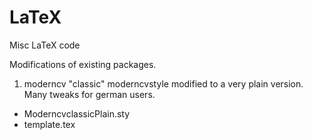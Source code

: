 # LaTeX
Misc LaTeX code

Modifications of existing packages.

1. moderncv
"classic" moderncvstyle modified to a very plain version. Many tweaks for german users.
  - ModerncvclassicPlain.sty
  - template.tex
